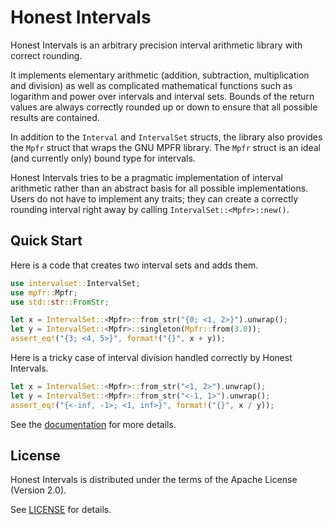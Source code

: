 # Honest Intervals

Honest Intervals is an arbitrary precision interval arithmetic library with correct rounding.

It implements elementary arithmetic (addition, subtraction, multiplication and division) as well
as complicated mathematical functions such as logarithm and power over intervals and interval
sets. Bounds of the return values are always correctly rounded up or down to ensure that all
possible results are contained.

In addition to the `Interval` and `IntervalSet` structs, the library also provides the `Mpfr`
struct that wraps the GNU MPFR library. The `Mpfr` struct is an ideal (and currently only)
bound type for intervals.

Honest Intervals tries to be a pragmatic implementation of interval arithmetic rather than an
abstract basis for all possible implementations. Users do not have to implement any traits; they
can create a correctly rounding interval right away by calling `IntervalSet::<Mpfr>::new()`.

## Quick Start

Here is a code that creates two interval sets and adds them.

```rust
use intervalset::IntervalSet;
use mpfr::Mpfr;
use std::str::FromStr;

let x = IntervalSet::<Mpfr>::from_str("{0; <1, 2>}").unwrap();
let y = IntervalSet::<Mpfr>::singleton(Mpfr::from(3.0));
assert_eq!("{3; <4, 5>}", format!("{}", x + y));
```

Here is a tricky case of interval division handled correctly by Honest Intervals.

```rust
let x = IntervalSet::<Mpfr>::from_str("<1, 2>").unwrap();
let y = IntervalSet::<Mpfr>::from_str("<-1, 1>").unwrap();
assert_eq!("{<-inf, -1>; <1, inf>}", format!("{}", x / y));
```

See the [documentation](https://docs.rs/honestintervals/) for more details.

## License

Honest Intervals is distributed under the terms of the Apache License (Version 2.0).

See [LICENSE](LICENSE) for details.
